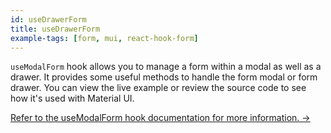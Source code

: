 ```yaml
---
id: useDrawerForm
title: useDrawerForm
example-tags: [form, mui, react-hook-form]
---
```


`useModalForm` hook allows you to manage a form within a modal as well as a drawer. It provides some useful methods to handle the form modal or form drawer. You can view the live example or review the source code to see how it's used with Material UI.

[Refer to the useModalForm hook documentation for more information. →](/docs/packages/list-of-packages/index)

<CodeSandboxExample path="form-material-ui-use-drawer-form" />
